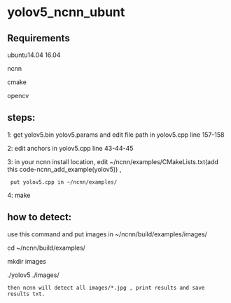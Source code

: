 # yolov5_ncnn_ubunt

## Requirements

  ubuntu14.04 16.04  

  ncnn  

  cmake 

  opencv

## steps:

  1: get yolov5.bin yolov5.params   and edit file path in yolov5.cpp line 157-158

  2: edit anchors in yolov5.cpp line 43-44-45

  3: in your ncnn install location, edit ~/ncnn/examples/CMakeLists.txt(add this code-ncnn_add_example(yolov5)) , 
  
     put yolov5.cpp in ~/ncnn/examples/ 

  4: make 


## how to detect: 

   use this command and put images in ~/ncnn/build/examples/images/  
 
   cd ~/ncnn/build/examples/   
 
   mkdir images  
 
   ./yolov5 ./images/

    then ncnn will detect all images/*.jpg , print results and save results txt.
 
